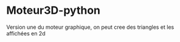 ﻿# Moteur3D-python
Version une du moteur graphique, on peut cree des triangles et les affichées en 2d
